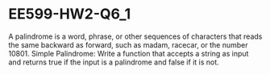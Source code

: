 # EE599-HW2-Q6_1
A palindrome is a word, phrase, or other sequences of characters that reads the same backward as forward, such as madam, racecar, or the number 10801. Simple Palindrome: Write a function that accepts a string as input and returns true if the input is a palindrome and false if it is not.

